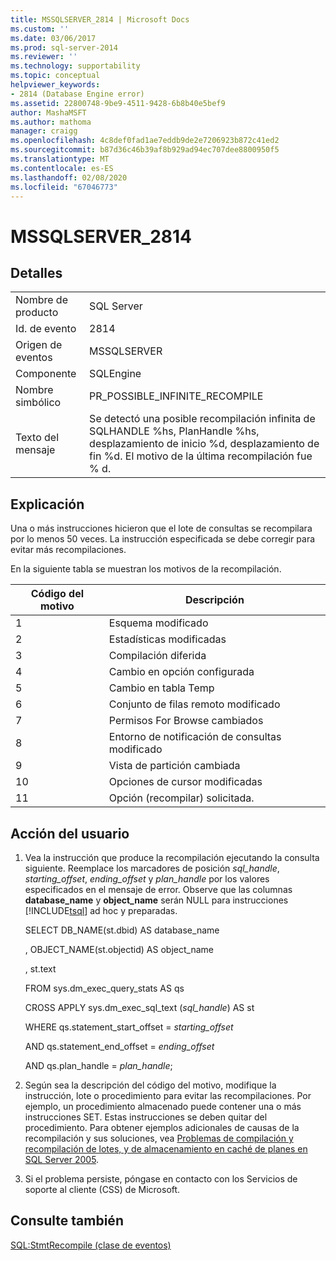 ```yaml
---
title: MSSQLSERVER_2814 | Microsoft Docs
ms.custom: ''
ms.date: 03/06/2017
ms.prod: sql-server-2014
ms.reviewer: ''
ms.technology: supportability
ms.topic: conceptual
helpviewer_keywords:
- 2814 (Database Engine error)
ms.assetid: 22800748-9be9-4511-9428-6b8b40e5bef9
author: MashaMSFT
ms.author: mathoma
manager: craigg
ms.openlocfilehash: 4c8def0fad1ae7eddb9de2e7206923b872c41ed2
ms.sourcegitcommit: b87d36c46b39af8b929ad94ec707dee8800950f5
ms.translationtype: MT
ms.contentlocale: es-ES
ms.lasthandoff: 02/08/2020
ms.locfileid: "67046773"
---
```

# <a name="mssqlserver_2814"></a>MSSQLSERVER_2814
    
## <a name="details"></a>Detalles  
  
|||  
|-|-|  
|Nombre de producto|SQL Server|  
|Id. de evento|2814|  
|Origen de eventos|MSSQLSERVER|  
|Componente|SQLEngine|  
|Nombre simbólico|PR_POSSIBLE_INFINITE_RECOMPILE|  
|Texto del mensaje|Se detectó una posible recompilación infinita de SQLHANDLE %hs, PlanHandle %hs, desplazamiento de inicio %d, desplazamiento de fin %d. El motivo de la última recompilación fue % d.|  
  
## <a name="explanation"></a>Explicación  
 Una o más instrucciones hicieron que el lote de consultas se recompilara por lo menos 50 veces. La instrucción especificada se debe corregir para evitar más recompilaciones.  
  
 En la siguiente tabla se muestran los motivos de la recompilación.  
  
|Código del motivo|Descripción|  
|-----------------|-----------------|  
|1|Esquema modificado|  
|2|Estadísticas modificadas|  
|3|Compilación diferida|  
|4|Cambio en opción configurada|  
|5|Cambio en tabla Temp|  
|6|Conjunto de filas remoto modificado|  
|7|Permisos For Browse cambiados|  
|8|Entorno de notificación de consultas modificado|  
|9|Vista de partición cambiada|  
|10|Opciones de cursor modificadas|  
|11|Opción (recompilar) solicitada.|  
  
## <a name="user-action"></a>Acción del usuario  
  
1.  Vea la instrucción que produce la recompilación ejecutando la consulta siguiente. Reemplace los marcadores de posición *sql_handle*, *starting_offset*, *ending_offset* y *plan_handle* por los valores especificados en el mensaje de error. Observe que las columnas **database_name** y **object_name** serán NULL para instrucciones [!INCLUDE[tsql](../../includes/tsql-md.md)] ad hoc y preparadas.  
  
     SELECT DB_NAME(st.dbid) AS database_name  
  
     , OBJECT_NAME(st.objectid) AS object_name  
  
     , st.text  
  
     FROM sys.dm_exec_query_stats AS qs  
  
     CROSS APPLY sys.dm_exec_sql_text (*sql_handle*) AS st  
  
     WHERE qs.statement_start_offset = *starting_offset*  
  
     AND qs.statement_end_offset = *ending_offset*  
  
     AND qs.plan_handle = *plan_handle*;  
  
2.  Según sea la descripción del código del motivo, modifique la instrucción, lote o procedimiento para evitar las recompilaciones. Por ejemplo, un procedimiento almacenado puede contener una o más instrucciones SET. Estas instrucciones se deben quitar del procedimiento. Para obtener ejemplos adicionales de causas de la recompilación y sus soluciones, vea [Problemas de compilación y recompilación de lotes, y de almacenamiento en caché de planes en SQL Server 2005](https://docs.microsoft.com/previous-versions/sql/sql-server-2005/administrator/cc966425(v=technet.10)).  
  
3.  Si el problema persiste, póngase en contacto con los Servicios de soporte al cliente (CSS) de Microsoft.  
  
## <a name="see-also"></a>Consulte también  
 [SQL:StmtRecompile (clase de eventos)](../event-classes/sql-stmtrecompile-event-class.md)  
  
  
